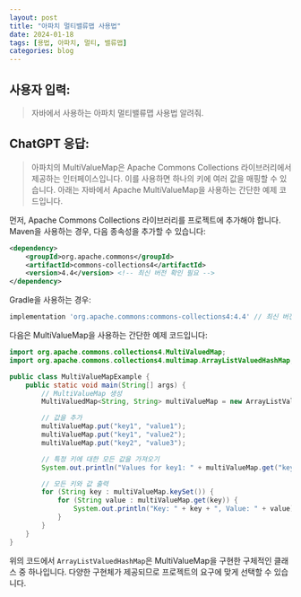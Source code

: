 ```yaml
---
layout: post
title: "아파치 멀티밸류맵 사용법"
date: 2024-01-18
tags: [용법, 아파치, 멀티, 밸류맵]
categories: blog
---
```


## 사용자 입력:
> 자바에서 사용하는 아파치 멀티밸류맵 사용법 알려줘.

## ChatGPT 응답:
> 아파치의 MultiValueMap은 Apache Commons Collections 라이브러리에서 제공하는 인터페이스입니다. 이를 사용하면 하나의 키에 여러 값을 매핑할 수 있습니다. 아래는 자바에서 Apache MultiValueMap을 사용하는 간단한 예제 코드입니다.

먼저, Apache Commons Collections 라이브러리를 프로젝트에 추가해야 합니다. Maven을 사용하는 경우, 다음 종속성을 추가할 수 있습니다:

```xml
<dependency>
    <groupId>org.apache.commons</groupId>
    <artifactId>commons-collections4</artifactId>
    <version>4.4</version> <!-- 최신 버전 확인 필요 -->
</dependency>
```

Gradle을 사용하는 경우:

```groovy
implementation 'org.apache.commons:commons-collections4:4.4' // 최신 버전 확인 필요
```

다음은 MultiValueMap을 사용하는 간단한 예제 코드입니다:

```java
import org.apache.commons.collections4.MultiValuedMap;
import org.apache.commons.collections4.multimap.ArrayListValuedHashMap;

public class MultiValueMapExample {
    public static void main(String[] args) {
        // MultiValueMap 생성
        MultiValuedMap<String, String> multiValueMap = new ArrayListValuedHashMap<>();

        // 값을 추가
        multiValueMap.put("key1", "value1");
        multiValueMap.put("key1", "value2");
        multiValueMap.put("key2", "value3");

        // 특정 키에 대한 모든 값을 가져오기
        System.out.println("Values for key1: " + multiValueMap.get("key1"));

        // 모든 키와 값 출력
        for (String key : multiValueMap.keySet()) {
            for (String value : multiValueMap.get(key)) {
                System.out.println("Key: " + key + ", Value: " + value);
            }
        }
    }
}
```

위의 코드에서 `ArrayListValuedHashMap`은 MultiValueMap을 구현한 구체적인 클래스 중 하나입니다. 다양한 구현체가 제공되므로 프로젝트의 요구에 맞게 선택할 수 있습니다.

